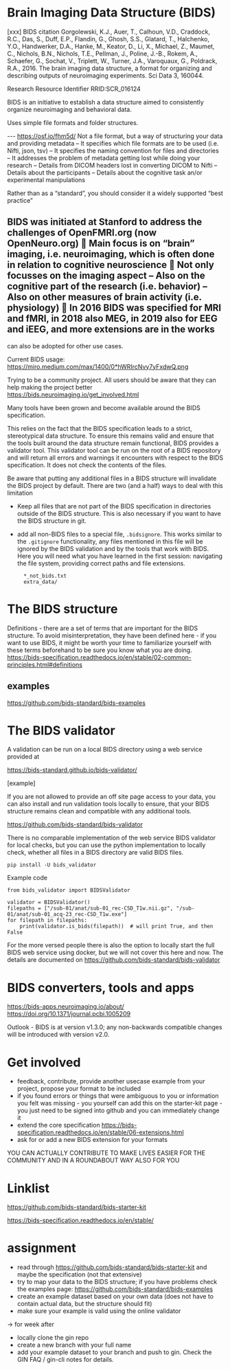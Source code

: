 # Brain Imaging Data Structure (BIDS)

[xxx] BIDS citation
Gorgolewski, K.J., Auer, T., Calhoun, V.D., Craddock, R.C., Das, S., Duff, E.P., Flandin, G., Ghosh, S.S., Glatard, T., Halchenko, Y.O., Handwerker, D.A., Hanke, M., Keator, D., Li, X., Michael, Z., Maumet, C., Nichols, B.N., Nichols, T.E., Pellman, J., Poline, J.-B., Rokem, A., Schaefer, G., Sochat, V., Triplett, W., Turner, J.A., Varoquaux, G., Poldrack, R.A., 2016. The brain imaging data structure, a format for organizing and describing outputs of neuroimaging experiments. Sci Data 3, 160044.

Research Resource Identifier RRID:SCR_016124

BIDS is an initiative to establish a data structure aimed to consistently organize neuroimaging and behavioral data.

Uses simple file formats and folder structures.

--- https://osf.io/fhm5d/
Not a file format, but a way of structuring your data and providing metadata
–
It specifies which 
file formats 
are to be used (i.e. Nifti, json, tsv)
–
It specifies the 
naming convention 
for files and directories
–
It addresses the problem of 
metadata 
getting lost while doing your research
–
Details from DICOM headers lost in converting DICOM to Nifti
–
Details about the participants
–
Details about the cognitive task an/or experimental manipulations

Rather than as a “standard”, 
you should consider it a widely supported “best practice”

BIDS was initiated at Stanford to address the challenges of OpenFMRI.org (now OpenNeuro.org)

Main focus is on “brain” imaging, i.e. neuroimaging, which is often done in relation to cognitive 
neuroscience

Not only focusses on the imaging aspect
–
Also on the cognitive part of the research (i.e. behavior)
–
Also on other measures of brain activity (i.e. physiology)

In 2016 BIDS was specified for MRI and fMRI, in 2018 also MEG, in 2019 also for EEG and iEEG, 
and more extensions are in the works
---

can also be adopted for other use cases.

Current BIDS usage:
https://miro.medium.com/max/1400/0*hWRIrcNvy7yFxdwQ.png



Trying to be a community project. All users should be aware that they can help making the project better
https://bids.neuroimaging.io/get_involved.html

Many tools have been grown and become available around the BIDS specification.

This relies on the fact that the BIDS specification leads to a strict, stereotypical data structure. To ensure this remains valid and ensure that the tools built around the data structure remain functional, BIDS provides a validator tool. This validator tool can be run on the root of a BIDS repository and will return all errors and warnings it encounters with respect to the BIDS specification. It does not check the contents of the files.

Be aware that putting any additional files in a BIDS structure will invalidate the BIDS project by default. There are two (and a half) ways to deal with this limitation
- Keep all files that are not part of the BIDS specification in directories outside of the BIDS structure. This is also necessary if you want to have the BIDS structure in git.
- add all non-BIDS files to a special file, `.bidsignore`. This works similar to the `.gitignore` functionality, any files mentioned in this file will be ignored by the BIDS validation and by the tools that work with BIDS. Here you will need what you have learned in the first session: navigating the file system, providing correct paths and file extensions.


        *_not_bids.txt
        extra_data/

# The BIDS structure

Definitions - there are a set of terms that are important for the BIDS structure. To avoid misinterpretation, they have been defined here - if you want to use BIDS, it might be worth your time to familiarize yourself with these terms beforehand to be sure you know what you are doing.
https://bids-specification.readthedocs.io/en/stable/02-common-principles.html#definitions


## examples

https://github.com/bids-standard/bids-examples

# The BIDS validator

A validation can be run on a local BIDS directory using a web service provided at 

https://bids-standard.github.io/bids-validator/

[example]

If you are not allowed to provide an off site page access to your data, you can also install and run validation tools locally to ensure, that your BIDS structure remains clean and compatible with any additional tools.

https://github.com/bids-standard/bids-validator


There is no comparable implementation of the web service BIDS validator for local checks, but you can use the python implementation to locally check, whether all files in a BIDS directory are valid BIDS files.

`pip install -U bids_validator`

Example code

    from bids_validator import BIDSValidator
    
    validator = BIDSValidator()
    filepaths = ["/sub-01/anat/sub-01_rec-CSD_T1w.nii.gz", "/sub-01/anat/sub-01_acq-23_rec-CSD_T1w.exe"]
    for filepath in filepaths:
        print(validator.is_bids(filepath))  # will print True, and then False

For the more versed people there is also the option to locally start the full BIDS web service using docker, but we will not cover this here and now. The details are documented on https://github.com/bids-standard/bids-validator

# BIDS converters, tools and apps

https://bids-apps.neuroimaging.io/about/
https://doi.org/10.1371/journal.pcbi.1005209

Outlook - BIDS is at version v1.3.0; any non-backwards compatible changes will be introduced with version v2.0.



# Get involved

- feedback, contribute, provide another usecase example from your project, propose your format to be included
- if you found errors or things that were ambiguous to you or information you felt was missing - you yourself can add this on the starter-kit page - you just need to be signed into github and you can immediately change it
- extend the core specification
https://bids-specification.readthedocs.io/en/stable/06-extensions.html
- ask for or add a new BIDS extension for your formats

YOU CAN ACTUALLY CONTRIBUTE TO MAKE LIVES EASIER FOR THE COMMUNITY AND IN A ROUNDABOUT WAY ALSO FOR YOU




# Linklist

https://github.com/bids-standard/bids-starter-kit

https://bids-specification.readthedocs.io/en/stable/

# assignment

- read through https://github.com/bids-standard/bids-starter-kit and maybe the specification (not that extensive)
- try to map your data to the BIDS structure; if you have problems check the examples page: https://github.com/bids-standard/bids-examples
- create an example dataset based on your own data (does not have to contain actual data, but the structure should fit)
- make sure your example is valid using the online validator

-> for week after
- locally clone the gin repo
- create a new branch with your full name
- add your example dataset to your branch and push to gin. Check the GIN FAQ / gin-cli notes for details.

